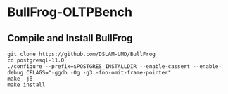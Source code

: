# BullFrog-OLTPBench


## Compile and Install BullFrog

```
git clone https://github.com/DSLAM-UMD/BullFrog
cd postgresql-11.0
./configure --prefix=$POSTGRES_INSTALLDIR --enable-cassert --enable-debug CFLAGS="-ggdb -Og -g3 -fno-omit-frame-pointer"
make -j8
make install
```



